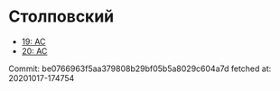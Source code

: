 # Столповский
- [19: AC](19.md)
- [20: AC](20.md)

Commit: be0766963f5aa379808b29bf05b5a8029c604a7d
 fetched at: 20201017-174754
